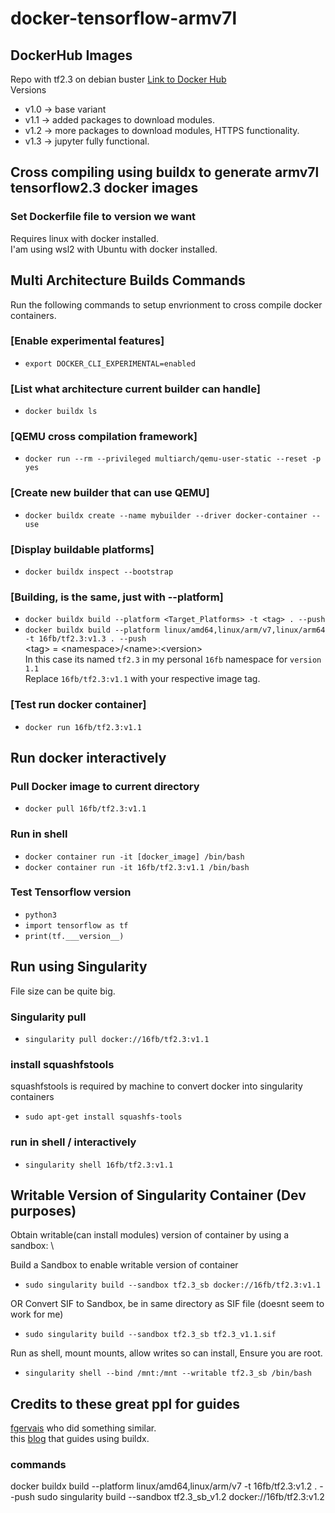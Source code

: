 # docker-tensorflow-armv7l

## DockerHub Images
Repo with tf2.3 on debian buster [Link to Docker Hub](https://hub.docker.com/repository/docker/16fb/tf2.3) \
Versions
* v1.0 -> base variant
* v1.1 -> added packages to download modules.
* v1.2 -> more packages to download modules, HTTPS functionality.
* v1.3 -> jupyter fully functional.

## Cross compiling using buildx to generate armv7l tensorflow2.3 docker images

### Set Dockerfile file to version we want
Requires linux with docker installed.  \
I'am using wsl2 with Ubuntu with docker installed.

## Multi Architecture Builds Commands
Run the following commands to setup envrionment to cross compile docker containers.

### [Enable experimental features]
* `export DOCKER_CLI_EXPERIMENTAL=enabled`

### [List what architecture current builder can handle]
* `docker buildx ls`

### [QEMU cross compilation framework]
* `docker run --rm --privileged multiarch/qemu-user-static --reset -p yes`

### [Create new builder that can use QEMU]
* `docker buildx create --name mybuilder --driver docker-container --use`

### [Display buildable platforms]
* `docker buildx inspect --bootstrap`

### [Building, is the same, just with --platform]
* `docker buildx build --platform <Target_Platforms> -t <tag> . --push`
* `docker buildx build --platform linux/amd64,linux/arm/v7,linux/arm64 -t 16fb/tf2.3:v1.3 . --push`
\
\<tag\> = \<namespace\>/\<name\>:\<version\> \
In this case its named `tf2.3` in my personal `16fb` namespace for `version 1.1` \
Replace `16fb/tf2.3:v1.1` with your respective image tag. 

### [Test run docker container]
* `docker run 16fb/tf2.3:v1.1`

## Run docker interactively
### Pull Docker image to current directory
* `docker pull 16fb/tf2.3:v1.1`

### Run in shell
* `docker container run -it [docker_image] /bin/bash`
* `docker container run -it 16fb/tf2.3:v1.1 /bin/bash`

### Test Tensorflow version
* `python3`
* `import tensorflow as tf`
* `print(tf.___version__)`

## Run using Singularity 
File size can be quite big.

### Singularity pull
* `singularity pull docker://16fb/tf2.3:v1.1`

### install squashfstools
squashfstools is required by machine to convert docker into singularity containers
* `sudo apt-get install squashfs-tools`

### run in shell / interactively
* `singularity shell 16fb/tf2.3:v1.1`

## Writable Version of Singularity Container (Dev purposes)
Obtain writable(can install modules) version of container by using a sandbox: \

Build a Sandbox to enable writable version of container
* `sudo singularity build --sandbox tf2.3_sb docker://16fb/tf2.3:v1.1`

OR Convert SIF to Sandbox, be in same directory as SIF file (doesnt seem to work for me)
* `sudo singularity build --sandbox tf2.3_sb tf2.3_v1.1.sif`

Run as shell, mount mounts, allow writes so can install, Ensure you are root.
* `singularity shell --bind /mnt:/mnt --writable tf2.3_sb /bin/bash`

## Credits to these great ppl for guides
[fgervais](https://github.com/fgervais/docker-tensorflow) who did something similar. \
this [blog](https://www.padok.fr/en/blog/multi-architectures-docker-iot) that guides using buildx. 

### commands
docker buildx build --platform linux/amd64,linux/arm/v7 -t 16fb/tf2.3:v1.2 . --push
sudo singularity build --sandbox tf2.3_sb_v1.2 docker://16fb/tf2.3:v1.2